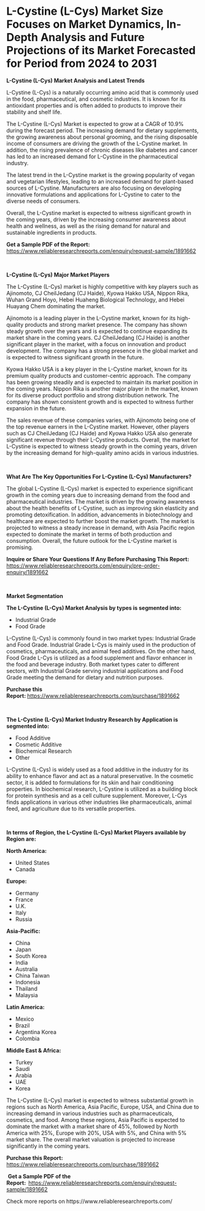<p><h1>L-Cystine (L-Cys) Market Size Focuses on Market Dynamics, In-Depth Analysis and Future Projections of its Market Forecasted for Period from 2024 to 2031</h1></p><p><strong>L-Cystine (L-Cys) Market Analysis and Latest Trends</strong></p>
<p><p>L-Cystine (L-Cys) is a naturally occurring amino acid that is commonly used in the food, pharmaceutical, and cosmetic industries. It is known for its antioxidant properties and is often added to products to improve their stability and shelf life.</p><p>The L-Cystine (L-Cys) Market is expected to grow at a CAGR of 10.9% during the forecast period. The increasing demand for dietary supplements, the growing awareness about personal grooming, and the rising disposable income of consumers are driving the growth of the L-Cystine market. In addition, the rising prevalence of chronic diseases like diabetes and cancer has led to an increased demand for L-Cystine in the pharmaceutical industry.</p><p>The latest trend in the L-Cystine market is the growing popularity of vegan and vegetarian lifestyles, leading to an increased demand for plant-based sources of L-Cystine. Manufacturers are also focusing on developing innovative formulations and applications for L-Cystine to cater to the diverse needs of consumers.</p><p>Overall, the L-Cystine market is expected to witness significant growth in the coming years, driven by the increasing consumer awareness about health and wellness, as well as the rising demand for natural and sustainable ingredients in products.</p></p>
<p><strong>Get a Sample PDF of the Report:&nbsp;</strong> <a href="https://www.reliableresearchreports.com/enquiry/request-sample/1891662">https://www.reliableresearchreports.com/enquiry/request-sample/1891662</a></p>
<p>&nbsp;</p>
<p><strong>L-Cystine (L-Cys) Major Market Players</strong></p>
<p><p>The L-Cystine (L-Cys) market is highly competitive with key players such as Ajinomoto, CJ CheilJedang (CJ Haide), Kyowa Hakko USA, Nippon Rika, Wuhan Grand Hoyo, Hebei Huaheng Biological Technology, and Hebei Huayang Chem dominating the market. </p><p>Ajinomoto is a leading player in the L-Cystine market, known for its high-quality products and strong market presence. The company has shown steady growth over the years and is expected to continue expanding its market share in the coming years. CJ CheilJedang (CJ Haide) is another significant player in the market, with a focus on innovation and product development. The company has a strong presence in the global market and is expected to witness significant growth in the future.</p><p>Kyowa Hakko USA is a key player in the L-Cystine market, known for its premium quality products and customer-centric approach. The company has been growing steadily and is expected to maintain its market position in the coming years. Nippon Rika is another major player in the market, known for its diverse product portfolio and strong distribution network. The company has shown consistent growth and is expected to witness further expansion in the future.</p><p>The sales revenue of these companies varies, with Ajinomoto being one of the top revenue earners in the L-Cystine market. However, other players such as CJ CheilJedang (CJ Haide) and Kyowa Hakko USA also generate significant revenue through their L-Cystine products. Overall, the market for L-Cystine is expected to witness steady growth in the coming years, driven by the increasing demand for high-quality amino acids in various industries.</p></p>
<p>&nbsp;</p>
<p><strong>What Are The Key Opportunities For L-Cystine (L-Cys) Manufacturers?</strong></p>
<p><p>The global L-Cystine (L-Cys) market is expected to experience significant growth in the coming years due to increasing demand from the food and pharmaceutical industries. The market is driven by the growing awareness about the health benefits of L-Cystine, such as improving skin elasticity and promoting detoxification. In addition, advancements in biotechnology and healthcare are expected to further boost the market growth. The market is projected to witness a steady increase in demand, with Asia Pacific region expected to dominate the market in terms of both production and consumption. Overall, the future outlook for the L-Cystine market is promising.</p></p>
<p><strong>Inquire or Share Your Questions If Any Before Purchasing This Report:</strong> <a href="https://www.reliableresearchreports.com/enquiry/pre-order-enquiry/1891662">https://www.reliableresearchreports.com/enquiry/pre-order-enquiry/1891662</a></p>
<p>&nbsp;</p>
<p><strong>Market Segmentation</strong></p>
<p><strong>The L-Cystine (L-Cys) Market Analysis by types is segmented into:</strong></p>
<p><ul><li>Industrial Grade</li><li>Food Grade</li></ul></p>
<p><p>L-Cystine (L-Cys) is commonly found in two market types: Industrial Grade and Food Grade. Industrial Grade L-Cys is mainly used in the production of cosmetics, pharmaceuticals, and animal feed additives. On the other hand, Food Grade L-Cys is utilized as a food supplement and flavor enhancer in the food and beverage industry. Both market types cater to different sectors, with Industrial Grade serving industrial applications and Food Grade meeting the demand for dietary and nutrition purposes.</p></p>
<p><strong>Purchase this Report:&nbsp;</strong><a href="https://www.reliableresearchreports.com/purchase/1891662">https://www.reliableresearchreports.com/purchase/1891662</a></p>
<p>&nbsp;</p>
<p><strong>The L-Cystine (L-Cys) Market Industry Research by Application is segmented into:</strong></p>
<p><ul><li>Food Additive</li><li>Cosmetic Additive</li><li>Biochemical Research</li><li>Other</li></ul></p>
<p><p>L-Cystine (L-Cys) is widely used as a food additive in the industry for its ability to enhance flavor and act as a natural preservative. In the cosmetic sector, it is added to formulations for its skin and hair conditioning properties. In biochemical research, L-Cystine is utilized as a building block for protein synthesis and as a cell culture supplement. Moreover, L-Cys finds applications in various other industries like pharmaceuticals, animal feed, and agriculture due to its versatile properties.</p></p>
<p>&nbsp;</p>
<p><strong>In terms of Region, the L-Cystine (L-Cys) Market Players available by Region are:</strong></p>
<p>
    <p> <strong> North America: </strong>
        <ul>
            <li>United States</li>
            <li>Canada</li>
        </ul>
        </p> 
    <p> <strong> Europe: </strong>
        <ul>
            <li>Germany</li>
            <li>France</li>
            <li>U.K.</li>
            <li>Italy</li>
            <li>Russia</li>
        </ul>
        </p> 
    <p> <strong> Asia-Pacific: </strong>
        <ul>
            <li>China</li>
            <li>Japan</li>
            <li>South Korea</li>
            <li>India</li>
            <li>Australia</li>
            <li>China Taiwan</li>
            <li>Indonesia</li>
            <li>Thailand</li>
            <li>Malaysia</li>
        </ul>
        </p> 
    <p> <strong> Latin America: </strong>
        <ul>
            <li>Mexico</li>
            <li>Brazil</li>
            <li>Argentina Korea</li>
            <li>Colombia</li>
        </ul>
        </p> 
    <p> <strong> Middle East & Africa: </strong>
        <ul>
            <li>Turkey</li>
            <li>Saudi</li>
            <li>Arabia</li>
            <li>UAE</li>
            <li>Korea</li>
        </ul>
    </p>
    </p>
<p><p>The L-Cystine (L-Cys) market is expected to witness substantial growth in regions such as North America, Asia Pacific, Europe, USA, and China due to increasing demand in various industries such as pharmaceuticals, cosmetics, and food. Among these regions, Asia Pacific is expected to dominate the market with a market share of 45%, followed by North America with 25%, Europe with 20%, USA with 5%, and China with 5% market share. The overall market valuation is projected to increase significantly in the coming years.</p></p>
<p><strong>Purchase this Report: </strong><a href="https://www.reliableresearchreports.com/purchase/1891662">https://www.reliableresearchreports.com/purchase/1891662</a></p>
<p>&nbsp;<strong>Get a Sample PDF of the Report:&nbsp;&nbsp;</strong><a href="https://www.reliableresearchreports.com/enquiry/request-sample/1891662">https://www.reliableresearchreports.com/enquiry/request-sample/1891662</a></p>
<p><strong></strong></p>
<p>Check more reports on https://www.reliableresearchreports.com/</p>